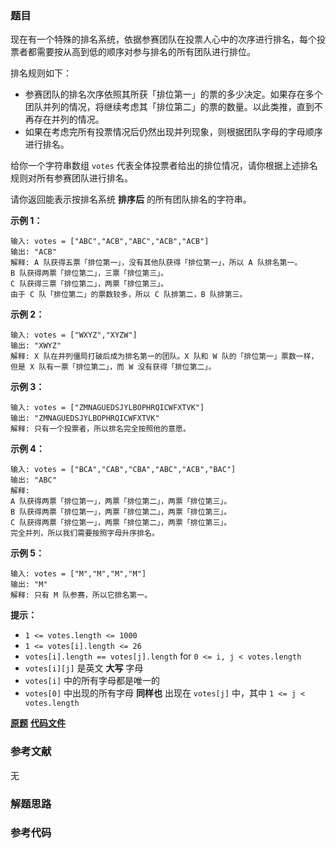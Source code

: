 ### 题目
现在有一个特殊的排名系统，依据参赛团队在投票人心中的次序进行排名，每个投票者都需要按从高到低的顺序对参与排名的所有团队进行排位。

排名规则如下：

  * 参赛团队的排名次序依照其所获「排位第一」的票的多少决定。如果存在多个团队并列的情况，将继续考虑其「排位第二」的票的数量。以此类推，直到不再存在并列的情况。
  * 如果在考虑完所有投票情况后仍然出现并列现象，则根据团队字母的字母顺序进行排名。

给你一个字符串数组 `votes` 代表全体投票者给出的排位情况，请你根据上述排名规则对所有参赛团队进行排名。

请你返回能表示按排名系统 **排序后** 的所有团队排名的字符串。



**示例 1：**

    
    
    输入: votes = ["ABC","ACB","ABC","ACB","ACB"]
    输出: "ACB"
    解释: A 队获得五票「排位第一」，没有其他队获得「排位第一」，所以 A 队排名第一。
    B 队获得两票「排位第二」，三票「排位第三」。
    C 队获得三票「排位第二」，两票「排位第三」。
    由于 C 队「排位第二」的票数较多，所以 C 队排第二，B 队排第三。
    

**示例 2：**

    
    
    输入: votes = ["WXYZ","XYZW"]
    输出: "XWYZ"
    解释: X 队在并列僵局打破后成为排名第一的团队。X 队和 W 队的「排位第一」票数一样，但是 X 队有一票「排位第二」，而 W 没有获得「排位第二」。 
    

**示例 3：**

    
    
    输入: votes = ["ZMNAGUEDSJYLBOPHRQICWFXTVK"]
    输出: "ZMNAGUEDSJYLBOPHRQICWFXTVK"
    解释: 只有一个投票者，所以排名完全按照他的意愿。
    

**示例 4：**

    
    
    输入: votes = ["BCA","CAB","CBA","ABC","ACB","BAC"]
    输出: "ABC"
    解释: 
    A 队获得两票「排位第一」，两票「排位第二」，两票「排位第三」。
    B 队获得两票「排位第一」，两票「排位第二」，两票「排位第三」。
    C 队获得两票「排位第一」，两票「排位第二」，两票「排位第三」。
    完全并列，所以我们需要按照字母升序排名。
    

**示例 5：**

    
    
    输入: votes = ["M","M","M","M"]
    输出: "M"
    解释: 只有 M 队参赛，所以它排名第一。
    



**提示：**

  * `1 <= votes.length <= 1000`
  * `1 <= votes[i].length <= 26`
  * `votes[i].length == votes[j].length` for `0 <= i, j < votes.length`
  * `votes[i][j]` 是英文 **大写** 字母
  * `votes[i]` 中的所有字母都是唯一的
  * `votes[0]` 中出现的所有字母 **同样也** 出现在 `votes[j]` 中，其中 `1 <= j < votes.length`

 **[原题](https://leetcode-cn.com/problems/rank-teams-by-votes/)**    **[代码文件]()**


### 参考文献
无

### 解题思路




### 参考代码

```go


```





